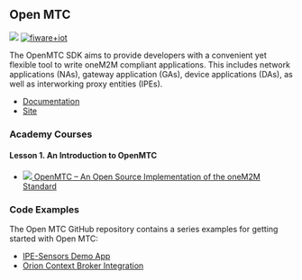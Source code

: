 <hr class="iotagents" style="display:none"/>
<h2>Open MTC</h2>

[![](https://nexus.lab.fiware.org/repository/raw/public/badges/chapters/processing.svg)](https://www.fiware.org/developers/catalogue/)
[![fiware+iot](https://nexus.lab.fiware.org/repository/raw/public/badges/stackoverflow/iot-agents.svg)](https://stackoverflow.com/questions/tagged/fiware+iot)

The OpenMTC SDK aims to provide developers with a convenient yet flexible tool to write oneM2M compliant applications.
This includes network applications (NAs), gateway application (GAs), device applications (DAs), as well as interworking
proxy entities (IPEs).

<span/>

-   [Documentation](https://fiware-openmtc.readthedocs.io/)
-   [Site](https://www.openmtc.org/)

<h3>Academy Courses</h3>

<h4>Lesson 1. An Introduction to OpenMTC</h4>

-   <a href="https://www.slideshare.net/FI-WARE/fiware-global-summit-openmtc-an-open-source-implementation-of-the-onem2m-standard">![](https://fiware.github.io/academy/img/doc.svg)
    OpenMTC – An Open Source Implementation of the oneM2M Standard</a>

<h3>Code Examples</h3>

The Open MTC GitHub repository contains a series examples for getting started with Open MTC:

-   [IPE-Sensors Demo App](https://fiware-openmtc.readthedocs.io/en/latest/training/training-ipe-sensors)
-   [Orion Context Broker Integration](https://github.com/OpenMTC/OpenMTC/tree/master/apps/OrionContextBroker)
